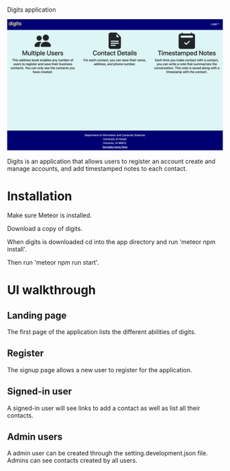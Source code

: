 ###
Digits application

<img src="doc/landing.png" alt="Landing page">

Digits is an application that allows users to register an account create and manage accounts, and add timestamped notes to each contact.

# Installation

Make sure Meteor is installed.

Download a copy of digits.

When digits is downloaded cd into the app directory and run 'meteor npm install'.

Then run 'meteor npm run start'.

# UI walkthrough

## Landing page
The first page of the application lists the different abilities of digits.

## Register
The signup page allows a new user to register for the application.

## Signed-in user
A signed-in user will see links to add a contact as well as list all their contacts.

## Admin users
A admin user can be created through the setting.development.json file.  Admins can see contacts created by all users.
